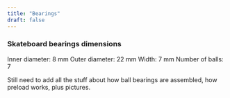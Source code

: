```yaml
---
title: "Bearings"
draft: false
---
```


### Skateboard bearings dimensions

Inner diameter: 8 mm
Outer diameter: 22 mm
Width: 7 mm
Number of balls: 7

Still need to add all the stuff about how ball bearings are assembled, how preload works, plus pictures.
